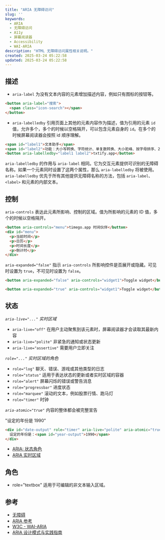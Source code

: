 ```yaml
---
title: "ARIA 无障碍访问"
slug: ''
keywords:
  - ARIA
  - 无障碍访问
  - A11y
  - 屏幕阅读器
  - Accessibility
  - WAI-ARIA
description: "HTML 无障碍访问属性相关说明。"
created: 2025-03-24 05:22:58
updated: 2025-03-24 05:22:58
---
```


## 描述

- `aria-label` 为没有文本内容的元素增加描述内容，例如只有图标的按钮等。

```html
<button aria-label="搜索">
  <span class="icon-search"></span>
</button>
```

- `aria-labelledby` 引用页面上其他的元素内容作为描述，值为引用的元素 `id` 值，允许多个，多个的时候以空格隔开，可以包含元素自身的 `id`。在多个的时候屏幕阅读器会按照 id 顺序理解。

```html
<span id="label1">文本助手</span>
<span id="label2">功能：大小写转换、字符统计、单复数转换、大小驼峰、按字母排序、26 个英文字母、标题转换、零宽字符等等</span>
<button aria-labelledby="label1 label2">txtify.app</button>
```

`aria-labelledby` 的作用与 `aria-label` 相同。它为交互元素提供可识别的无障碍名称。如果一个元素同时设置了这两个属性，那么 `aria-labelledby` 将被使用。`aria-labelledby` 优先于所有其他提供无障碍名称的方法，包括 `aria-label`、`<label>` 和元素的内部文本。

## 控制

`aria-controls` 表达此元素所影响、控制的区域。值为所影响的元素的 ID 值，多个的时候以空格隔开。

```html
<button aria-controls="menu">timego.app 时间伙伴</button>
<div id="menu">
  <p>当前时间</p>
  <p>日历</p>
  <p>时间长度</p>
  <p>倒计时</p>
</div>
```

`aria-expanded="false"` 指示 `aria-controls` 所影响控件是否展开或隐藏。可见时设置为 `true`，不可见时设置为 `false`。

```html
<button aria-expanded="false" aria-controls="widget1">Toggle widget</button>
```

```html
<button aria-expanded="true" aria-controls="widget1">Toggle widget</button>
```

## 状态

*`aria-live="..."` 实时区域*

- `aria-live="off"` 在用户主动聚焦到该元素时，屏幕阅读器才会读取其最新内容
- `aria-live="polite"` 非紧急的通知或状态更新
- `aria-live="assertive"` 需要用户立即关注

*`role="..."` 实时区域的角色*

- `role="log"` 聊天、错误、游戏或其他类型的日志
- `role="status"` 适用于表达状态的更新或者实时区域的容器
- `role="alert"` 屏幕闪烁的错误或警告消息
- `role="progressbar"` 进度状态
- `role="marquee"` 滚动的文本，例如股票行情、跑马灯
- `role="timer"` 时钟

*`aria-atomic="true"`* 内容的整体都会被完整宣告

"设定的年份是 1990"

```html
<div id="date-output" role="timer" aria-live="polite" aria-atomic="true">
  设定的年份是：<span id="year-output">1990</span>
</div>
```

- [ARIA: 状态角色](https://developer.mozilla.org/en-US/docs/Web/Accessibility/ARIA/Reference/Roles/status_role)
- [ARIA 实时区域](https://developer.mozilla.org/zh-CN/docs/Web/Accessibility/ARIA/Guides/Live_regions)

## 角色

- role="textbox" 适用于可编辑的非文本输入区域。

## 参考

- [无障碍](https://developer.mozilla.org/zh-CN/docs/Web/Accessibility)
- [ARIA 参考](https://developer.mozilla.org/en-US/docs/Web/Accessibility/ARIA/Reference)
- [W3C - WAI-ARIA](https://www.w3.org/WAI/standards-guidelines/aria/)
- [ARIA 设计模式与实践指南](https://www.w3.org/WAI/ARIA/apg/)
